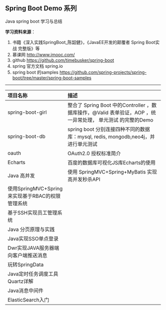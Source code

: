 ## Spring Boot Demo 系列

Java spring boot 学习与总结

**学习资料来源**：

1. 书籍《深入实践SpringBoot_陈韶健》，《JavaEE开发的颠覆者 Spring Boot实战  完整版》等
2. 慕课网  http://www.imooc.com/
3. github  https://github.com/timebusker/spring-boot
4. spring 官方文档 spring.io
5. spring boot 的samples https://github.com/spring-projects/spring-boot/tree/master/spring-boot-samples

---

| 项目名称 | 描述|
|:---|:---|
|spring-boot-girl |整合了 Spring Boot 中的Controller ，数据库操作，@Valid 表单验证，AOP ，统一异常处理， 单元测试 的完整的Demo|
|spring-boot-db |spring boot 分别连接四种不同的数据库：mysql, redis, mongodb,neo4j，并进行单元测试|
| oauth	|OAuth2.0 授权标准简介|
|Echarts|百度的数据库可视化JS库Echarts的使用|
|Java 高并发 |	使用 SpringMVC+Spring+MyBatis 实现高并发秒杀API|
|使用SpringMVC+Spring来实现基于RBAC的权限管理系统||
|基于SSH实现员工管理系统||
|Java 分页原理与实践||
|Java实现SSO单点登录|
|Dwr实现JAVA服务器端向客户端推送消息|
|玩转SpringData ||
|Java定时任务调度工具Quartz详解||
|Java消息中间件||
|ElasticSearch入门||
